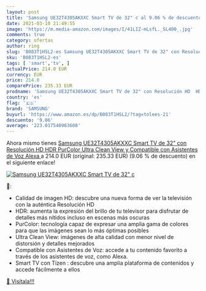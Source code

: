 ```yaml
---
layout: post
title: 'Samsung UE32T4305AKXXC Smart TV de 32" c al 9.06 % de descuento'
date: 2021-03-10 21:49:55
image: 'https://m.media-amazon.com/images/I/41LIZ-mLsfL._SL400_.jpg'
comments: true
category: ofertas
author: ring
slug: 'B083T1HSL2-es Samsung UE32T4305AKXXC Smart TV de 32" con Resolución HD...'
sku: 'B083T1HSL2-es'
tags: [ 'smart','tv', ]
actualPrice: 214.0 EUR
currency: EUR
price: 214.0
comparePrice: 235.33 EUR
prodname: 'Samsung UE32T4305AKXXC Smart TV de 32" con Resolución HD  HDR  PurColor  Ultra Clean View y Compatible con Asistentes de Voz  Alexa '
country: 'es'
flag: '🇪🇸'
brand: 'SAMSUNG'
buyurl: 'https://www.amazon.es/dp/B083T1HSL2/?tag=tolees-21'
descuento: '9.06'
average: '223.017540983608'
---
```


Ahora mismo tienes [Samsung UE32T4305AKXXC Smart TV de 32" con Resolución HD  HDR  PurColor  Ultra Clean View y Compatible con Asistentes de Voz  Alexa ](https://www.amazon.es/dp/B083T1HSL2/?tag=tolees-21) a 214.0 EUR (original: 235.33 EUR) (9.06 %  de descuento) en el siguiente enlace!

[![Samsung UE32T4305AKXXC Smart TV de 32" c](https://m.media-amazon.com/images/I/41LIZ-mLsfL._SL400_.jpg)](https://www.amazon.es/dp/B083T1HSL2/?tag=tolees-21)

🔎:

- Calidad de imagen HD: descubre una nueva forma de ver la televisión con la auténtica Resolución HD
- HDR: aumenta la expresión del brillo de tu televisor para disfrutar de detalles más nítidos incluso en escenas más oscuras
- PurColor: tecnología capaz de expresar una amplia gama de colores para que las imágenes sean lo más óptimas posibles
- Ultra Clean View: imágenes de alta calidad con menor nivel de distorsión y detalles mejorados
- Compatible con Asistentes de Voz: accede a tu contenido favorito a través de los asistentes de voz, como Alexa.
- Smart TV con Tizen : descubre una amplia plataforma de contenidos y accede fácilmente a ellos

[🛒 Visítala!!!](https://www.amazon.es/dp/B083T1HSL2/?tag=tolees-21)
